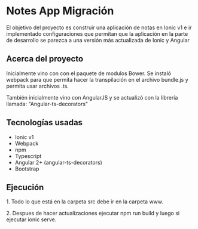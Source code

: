 <h1>Notes App Migración</h1>

<p>El objetivo del proyecto es construir una aplicación de notas en Ionic v1 e ir
  implementado configuraciones que permitan que la aplicación en la parte de desarrollo
  se parezca a una versión más actualizada de Ionic y Angular</p>
  
<h2>Acerca del proyecto</h2>
<p>Inicialmente vino con con el paquete de modulos Bower. Se instaló webpack para que permita hacer la transpilación en el archivo bundle.js y permita usar archivos .ts.</p>
<p> También inicialmente vino con AngularJS y se actualizó con la librería llamada: "Angular-ts-decorators" </p>

<h2>Tecnologías usadas</h2>
<ul>
  <li>Ionic v1</li>
  <li>Webpack</li>
  <li>npm</li>
  <li>Typescript</li>
  <li>Angular 2+ (angular-ts-decorators)</li>
  <li>Bootstrap</li>
  
</ul>

<h2>Ejecución</h2>
<p>1. Todo lo que está en la carpeta src debe ir en la carpeta www.</p>
<p>2. Despues de hacer actualizaciones ejecutar npm run build y luego si ejecutar ionic serve.</p>
